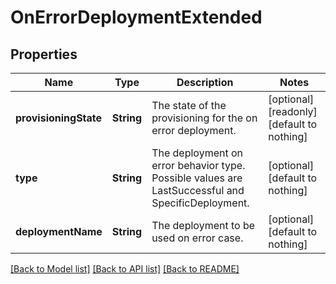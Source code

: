 # OnErrorDeploymentExtended


## Properties
Name | Type | Description | Notes
------------ | ------------- | ------------- | -------------
**provisioningState** | **String** | The state of the provisioning for the on error deployment. | [optional] [readonly] [default to nothing]
**type** | **String** | The deployment on error behavior type. Possible values are LastSuccessful and SpecificDeployment. | [optional] [default to nothing]
**deploymentName** | **String** | The deployment to be used on error case. | [optional] [default to nothing]


[[Back to Model list]](../README.md#models) [[Back to API list]](../README.md#api-endpoints) [[Back to README]](../README.md)


